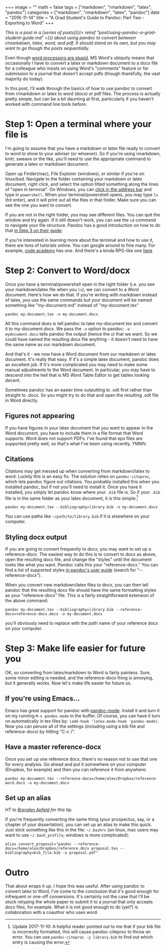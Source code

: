 +++
image = ""
math = false
tags = ["markdown", "rmarkdown", "latex", "pandoc"]
categories = ["markdown", "rmarkdown", "latex", "pandoc"]
date = "2016-11-14"
title = "A Grad Student's Guide to Pandoc: Part Two - Exporting to Word"
+++

*This is a post in a [series of posts]({{< relref "post/using-pandoc-a-grad-student-guide.md" >}}) about using pandoc to convert between r/markdown, latex, word, and pdf. It should stand on its own, but you may want to go though the posts sequentially.*

Even though [word processors are stupid](http://ricardo.ecn.wfu.edu/~cottrell/wp.html), MS Word's ubiquity means that occasionally I have to convert a latex or markdown document to a docx file for a colleague who insists on using Word's "comments" feature or for submission to a journal that doesn't accept pdfs (though thankfully, the vast majority do today).

In this post, I'll walk through the basics of how to use pandoc to convert from r/markdown or latex to word (docx) or pdf files. The process is actually pretty simple, but can be a bit daunting at first, particularly if you haven't worked with command line tools before. 

# Step 1: Open a terminal where your file is
I'm going to assume that you have a markdown or latex file ready to convert to word to show to your adviser (or whoever). So if you're using rmarkdown, knitr, sweave or the like, you'll need to use the appropriate command to generate a latex or markdown document. 

Open up Finder(mac), File Explorer (windows), or similar if you're on linux/bsd. Navigate to the folder containing your markdown or latex document, right click, and select the option titled something along the lines of "open in terminal". On Windows, you can [click in the address bar](http://stackoverflow.com/a/6599296/4190459)  and type in `powershell`. When your terminal/powershell opens, you may type `ls` (hit enter), and it will print out all the files in that folder. Make sure you can see the one you want to convert.

If you are not in the right folder, you may see different files. You can quit the window and try again. If it still doesn't work, you can use the `cd` command to navigate your file structure. Pandoc has a good introduction on how to do that [in Step 3 on their guide](http://pandoc.org/getting-started.html). 

If you're interested in learning more about the terminal and how to use it, there are tons of tutorials online. You can google around to fine many. For example, [code academy](https://www.codecademy.com/learn/learn-the-command-line) has one. And there's a kinda RPG-like one [here](http://www.mprat.org/Terminus/)

# Step 2: Convert to Word/docx 
Once you have a terminal/powershell open in the right folder (i.e. you see your markdown/latex file when you `ls`), we can convert to a Word document. Here's how we do that. If you're writing with markdown instead of latex, you use the same commands but your document will be named something like "my-document.md" instead of "my-document.tex"

```shell
pandoc my-document.tex -o my-document.docx
```

All this command does is tell pandoc to take my-document.tex and convert it to my-document.docx. We pass the `-o` option to pandoc: `-o mydocument.docx` tells pandoc the output (hence the `o`) that we want. So we could have named the resulting docx file anything - it doesn't need to have the same name as our markdown document.

And that's it - we now have a Word document from our markdown or latex document. It's really that easy. If it's a simple latex document, pandoc does an excellent job. If it's more complicated you may need to make some manual adjustments to the Word document. In particular, you may have to descend into the hell that is MS Word Table Editor to get tables looking decent. 

Sometimes pandoc has an easier time outputting to .odt first rather than straight to .docx. So you might try to do that and open the resulting .odt file in Word directly. 

## Figures not appearing 
If you have figures in your latex document that you want to appear in the Word document, you have to include them in a file format that Word supports. Word does not support PDFs. I've found that eps files are supported pretty well, so that's what I've been using recently. YMMV.

## Citations
Citations may get messed up when converting from markdown/latex to word. Luckily this is an easy fix. The solution relies on `pandoc-citeproc`, which lets pandoc figure out citations. You probably installed this when you installed pandoc, but if not you'll need to install it. Once you have it installed, you simply let pandoc know where your `.bib` file is. So if your `.bib` file is in the same folder as your latex document, it is this simple:[^1]

```shell
pandoc my-document.tex --bibliography=library.bib -o my-document.docx
```

You can use paths like `~/path/to/library.bib` if it is elsewhere on your computer.

## Styling docx output
If you are going to convert frequently to docx, you may want to set up a reference-docx. The easiest way to do this is to convert to docx as above, open the resulting docx file, and change the "styles" until the document looks like what you want. Pandoc calls this your "reference-docx." You can find a list of supported styles [in pandoc's user guide](http://pandoc.org/MANUAL.html) (search for "--reference-docx"). 

When you convert new markdown/latex files to docx, you can then tell pandoc that the resulting docx file should have the same formatting styles as your "reference-docx" file. This is a fairly straightforward extension of the above command:

```shell
pandoc my-document.tex --bibliography=library.bib --reference-docx=reference-docx.docx -o my-document.docx
```

you'll obviously need to replace with the path name of your reference docx on your computer. 

# Step 3: Make life easier for future you
OK, so converting from latex/markdown to Word is fairly painless. Sure, some minor editing is needed, and the reference-docx thing is annoying, but it generally works. Now let's make life easier for future us. 

## If you're using Emacs...
Emacs has great support for pandoc with [pandoc-mode](https://joostkremers.github.io/pandoc-mode/). Install it and turn it on my running `M-x pandoc-mode` in the buffer. Of course, you can have it turn on automatically in tex files by: `(add-hook 'latex-mode-hook 'pandoc-mode)`. Now you can peruse all of the settings (including using a bib file and reference-docx) by hitting "C-c /". 

## Have a master reference-docx
Once you set up one reference docx, there's no reason not to use that one for every analysis. Go ahead and put it somewhere on your computer (Dropbox, for example) and then you can reference it from anywhere: 

```shell
pandoc my-document.tex --reference-docx=/home/alex/Dropbox/reference-word.docx -o my-document.docx
```

## Set up an alias 
*HT to [Brendan Apfeld](http://brendanapfeld.com/) for this tip.*

If you're frequently converting the same thing (your prospectus, say, or a chapter of your dissertation), you can set up an alias to make this quick. Just stick something like this in the file: `~/.bashrc` (on linux, mac users may want to use `~/.bash_profile`, windows is more complicated):

```shell
alias convert_proposal="pandoc --reference-docx=/home/alex/Dropbox/reference.docx proposal.tex --bibliography=bib_file.bib -o proposal.pdf"
```

# Outro 
That about wraps it up. I hope this was useful. After using pandoc to convert latex to Word, I've come to the conclusion that it's good enough for infrequent or one-off conversions. It's certainly not the case that I'll be stuck retyping the whole paper to submit it to a journal that only accepts docx files, for example. What it is not good enough to do (yet?) is collaboration with a coauthor who uses word.

[^1]: Update 2017-11-10: A helpful reader pointed out to me that if your bib file is incorrectly formatted, this will cause pandoc-citeproc to throw an error. You can use `pandoc-citeproc -y library.bib` to find out which entry is causing the error.
